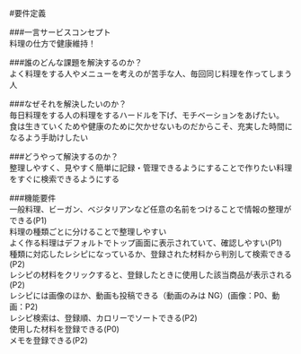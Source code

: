 #要件定義

###一言サービスコンセプト  
料理の仕方で健康維持！

###誰のどんな課題を解決するのか？  
よく料理をする人やメニューを考えのが苦手な人、毎回同じ料理を作ってしまう人

###なぜそれを解決したいのか？  
毎日料理をする人の料理をするハードルを下げ、モチベーションをあげたい。
食は生きていくためや健康のために欠かせないものだからこそ、充実した時間になるよう手助けしたい

###どうやって解決するのか？  
整理しやすく、見やすく簡単に記録・管理できるようにすることで作りたい料理をすぐに検索できるようにする

###機能要件  
一般料理、ビーガン、ベジタリアンなど任意の名前をつけることで情報の整理ができる(P1)  
料理の種類ごとに分けることで整理しやすい  
よく作る料理はデフォルトでトップ画面に表示されていて、確認しやすい(P1)  
種類に対応したレシピになっているか、登録された材料から判別して検索できる(P2)  
レシピの材料をクリックすると、登録したときに使用した該当商品が表示される(P2)  
レシピには画像のほか、動画も投稿できる（動画のみは NG）(画像：P0、動画：P2)  
レシピ検索は、登録順、カロリーでソートできる(P2)  
使用した材料を登録できる(P0)  
メモを登録できる(P2)  　　